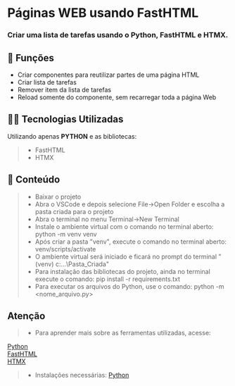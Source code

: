 <h1>Páginas WEB usando FastHTML</h1>

<h3>Criar uma lista de tarefas usando o Python, FastHTML e HTMX.</h3>

## 🔧 Funções

- Criar componentes para reutilizar partes de uma página HTML
- Criar lista de tarefas
- Remover item da lista de tarefas
- Reload somente do componente, sem recarregar toda a página Web

## 👨‍💻 Tecnologias Utilizadas

Utilizando apenas **PYTHON** e as bibliotecas:
> - FastHTML
> - HTMX

## 📜 Conteúdo

> - Baixar o projeto
> - Abra o VSCode e depois selecione File->Open Folder e escolha a pasta criada para o projeto
> - Abra o terminal no menu Terminal->New Terminal
> - Instale o ambiente virtual com o comando no terminal aberto: python -m venv venv
> - Após criar a pasta "venv", execute o comando no terminal aberto: venv/scripts/activate
> - O ambiente virtual será iniciado e ficará no prompt do terminal "(venv) c:\...\Pasta_Criada"
> - Para instalação das bibliotecas do projeto, ainda no terminal execute o comando: pip install -r requirements.txt
> - Para executar os arquivos do Python, use o comando: python -m <nome_arquivo.py>

## Atenção ##

> - Para aprender mais sobre as ferramentas utilizadas, acesse:

<a href = "https://docs.python.org/3/">Python</a></br>
<a href = "https://about.fastht.ml/">FastHTML</a></br>
<a href = "https://htmx.org/">HTMX</a></br>

> - Instalações necessárias:
<a href = "https://www.python.org/downloads/">Python</a>